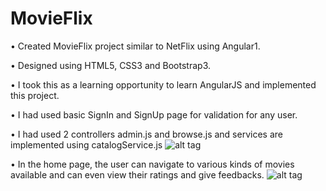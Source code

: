 # MovieFlix
•	Created MovieFlix project similar to NetFlix using Angular1.

•	Designed using HTML5, CSS3 and Bootstrap3.

•	I took this as a learning opportunity to learn AngularJS and implemented this project.

•	I had used basic SignIn and SignUp page for validation for any user.

•	I had used 2 controllers admin.js and browse.js and services are implemented using catalogService.js
  ![alt tag](https://s12.postimg.org/lqs968bnx/admin.png)

•	In the home page, the user can navigate to various kinds of movies available and can even view their ratings and give feedbacks.
  ![alt tag](https://s21.postimg.org/qtd0vypbb/browse.png)

